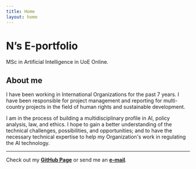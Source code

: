 ```yaml
---
title: Home
layout: home
---
```


# N’s E-portfolio  
MSc in Artificial Intelligence in UoE Online.

## About me
I have been working in International Organizations for the past 7 years. I have been responsible for project management and reporting for multi-country projects in the field of human rights and sustainable development.

I am in the process of building a multidisciplinary profile in AI, policy analysis, law, and ethics. I hope to gain a better understanding of the technical challenges, possibilities, and opportunities; and to have the necessary technical expertise to help my Organization's work in regulating the AI technology.


----
Check out my [**GitHub Page**](https://github.com/no22138/eportfolio/) or send me an [**e-mail**](mailto:no22138@essex.ac.uk).
